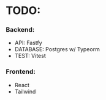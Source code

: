 <h1>TODO:</h1>
<h3>Backend:</h3> 
<ul>
  <li>API: Fastfy </li>
  <li>DATABASE: Postgres w/ Typeorm </li>
  <li>TEST: Vitest </li> 
</ul>

<h3>Frontend:</h3>
<ul>
  <li>React</li>
  <li>Tailwind</li>
</ul>
